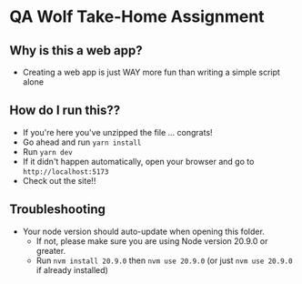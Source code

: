 # QA Wolf Take-Home Assignment

## Why is this a web app?

* Creating a web app is just WAY more fun than writing a simple script alone

## How do I run this??

* If you're here you've unzipped the file ... congrats!
* Go ahead and run ```yarn install```
* Run ```yarn dev```
* If it didn't happen automatically, open your browser and go to ```http://localhost:5173```
* Check out the site!!

## Troubleshooting

* Your node version should auto-update when opening this folder.
  * If not, please make sure you are using Node version 20.9.0 or greater.
  * Run ```nvm install 20.9.0``` then ```nvm use 20.9.0``` (or just ```nvm use 20.9.0``` if already installed)
